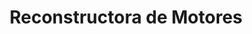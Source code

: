 ---
title: "Reconstructora de Motores"
url: /ciudad-de-guatemala/reconstructora-de-motores/
shop: Allgemein
---